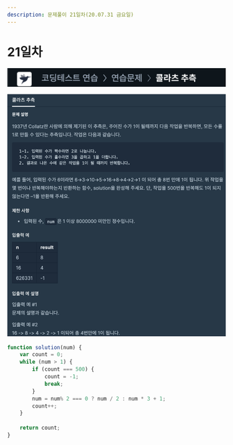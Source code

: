 ```yaml
---
description: 문제풀이 21일차(20.07.31 금요일)
---
```


# 21일차

![](../../.gitbook/assets/image%20%2890%29.png)

![](../../.gitbook/assets/image%20%2889%29.png)

```javascript
function solution(num) {
    var count = 0;
    while (num > 1) {
        if (count === 500) {
            count = -1;
            break;
        }
        num = num% 2 === 0 ? num / 2 : num * 3 + 1;
        count++;
    }
    
    return count;
}
```

